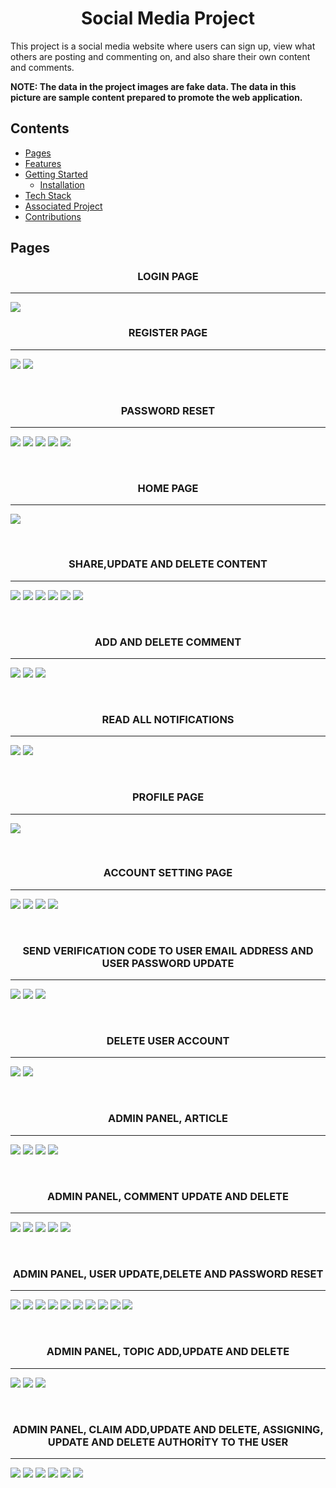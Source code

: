 <h1 align="center">Social Media Project</h1>

This project is a social media website where users can sign up, view what others are posting and commenting on, and also share their own content and comments.

**NOTE: The data in the project images are fake data. The data in this picture are sample content prepared to promote the web application.**

## Contents
- [Pages](#pages)
- [Features](#features)
- [Getting Started](#getting-started)
  * [Installation](#installation)
- [Tech Stack](#tech-stack)
- [Associated Project](#associated-project)
- [Contributions](#contributions)

## Pages

  <h3 align="center">LOGIN PAGE</h3>
  
  ---   
  
![](https://github.com/IbrahimDmrck/SocialMedialProject/assets/78981654/46cb0965-54e0-4fc5-bc6a-acc9fe7fa097)
<br>

  <h3 align="center">REGISTER PAGE</h3>
  
  ---   
  
![](https://github.com/IbrahimDmrck/SocialMedialProject/assets/78981654/d10ef96f-c187-4609-aee6-af4b114ae095)
![](https://github.com/IbrahimDmrck/SocialMedialProject/assets/78981654/e1493734-2ca4-40a9-8404-665e78dab2ab)

<br>

  <h3 align="center">PASSWORD RESET</h3>
  
  ---   
  
![](https://github.com/IbrahimDmrck/SocialMedialProject/assets/78981654/7959b619-f4b4-420a-b4a5-41898b2cb510)
![](https://github.com/IbrahimDmrck/SocialMedialProject/assets/78981654/c1121537-3ceb-4718-9603-13106c925b60)
![](https://github.com/IbrahimDmrck/SocialMedialProject/assets/78981654/30fca0b6-426d-4009-87ce-15ab73a3ba15)
![](https://github.com/IbrahimDmrck/SocialMedialProject/assets/78981654/0ff634b2-c870-46a1-add6-c75913628b21)
![](https://github.com/IbrahimDmrck/SocialMedialProject/assets/78981654/e2c93e0d-a0f2-4d6e-88da-82d4f3527bf0)


<br>

  <h3 align="center">HOME PAGE</h3>
  
  ---   
  
![](https://github.com/IbrahimDmrck/SocialMedialProject/assets/78981654/c59dc23b-9f19-4cd6-bf7d-f564153db509)

<br>

  <h3 align="center">SHARE,UPDATE AND DELETE CONTENT</h3>
  
  ---   

![](https://github.com/IbrahimDmrck/SocialMedialProject/assets/78981654/c47df899-03c9-4ac6-b7a1-0047c02864b3)
![](https://github.com/IbrahimDmrck/SocialMedialProject/assets/78981654/d1c592d4-9aba-427d-881f-64cbb1392449)
![](https://github.com/IbrahimDmrck/SocialMedialProject/assets/78981654/e1efb171-2f4a-469d-8cb7-112517aed652)
![](https://github.com/IbrahimDmrck/SocialMedialProject/assets/78981654/8aecde0c-152e-42dd-bf28-bdee32d48a61)
![](https://github.com/IbrahimDmrck/SocialMedialProject/assets/78981654/6431b3a1-d0f1-41e0-8bab-5d08010b80e5)
![](https://github.com/IbrahimDmrck/SocialMedialProject/assets/78981654/1d200dad-c055-4005-a309-e2caf4ad4cce)

<br>

 <h3 align="center">ADD AND DELETE COMMENT</h3>
  
  ---   

![](https://github.com/IbrahimDmrck/SocialMedialProject/assets/78981654/2ea9a93a-64f1-42f4-80fd-012741f1f6ca)
![](https://github.com/IbrahimDmrck/SocialMedialProject/assets/78981654/a7d14fea-30dd-44c5-9cd9-787f3aaf595c)
![](https://github.com/IbrahimDmrck/SocialMedialProject/assets/78981654/dd0df3c9-95a1-45cc-95b0-5d7896ddb815)


<br>

 <h3 align="center">READ ALL NOTIFICATIONS</h3>
  
  ---   

![](https://github.com/IbrahimDmrck/SocialMedialProject/assets/78981654/54e7c2be-ac8a-409d-9dda-fcaac69b3487)
![](https://github.com/IbrahimDmrck/SocialMedialProject/assets/78981654/d489c8db-1353-4e34-826b-0e4dcb5fce92)

<br>

 <h3 align="center">PROFILE PAGE</h3>
  
  ---   

![](https://github.com/IbrahimDmrck/SocialMedialProject/assets/78981654/d2a56d54-88a7-45c5-9afb-12037abc2102)

<br>

 <h3 align="center">ACCOUNT SETTING PAGE</h3>
  
  ---   
  
![](https://github.com/IbrahimDmrck/SocialMedialProject/assets/78981654/eb9e254f-74b7-4fad-b1f5-68d9b3e65eef)
![](https://github.com/IbrahimDmrck/SocialMedialProject/assets/78981654/9d0c98d8-6ddf-44c2-987e-f2011c9e44dc)
![](https://github.com/IbrahimDmrck/SocialMedialProject/assets/78981654/edb3bb8e-d2f8-41e7-b80f-5702abec46e1)
![](https://github.com/IbrahimDmrck/SocialMedialProject/assets/78981654/f337a5af-b46a-4401-ac97-8cf9095659c9)


<br>

 <h3 align="center">SEND VERIFICATION CODE TO USER EMAIL ADDRESS AND USER PASSWORD UPDATE</h3>
  
  ---   

![](https://github.com/IbrahimDmrck/SocialMedialProject/assets/78981654/f8a2f6d0-5dfc-40e8-b9cc-73740ad06274)
![](https://github.com/IbrahimDmrck/SocialMedialProject/assets/78981654/c4281ce8-f287-4f69-9e2f-c816205c8ce3)
![](https://github.com/IbrahimDmrck/SocialMedialProject/assets/78981654/d9eea0c0-7e87-49fb-8dd9-360bc70253eb)

<br>

 <h3 align="center">DELETE USER ACCOUNT</h3>
  
  ---   

![](https://github.com/IbrahimDmrck/SocialMedialProject/assets/78981654/841e8eea-d88b-47c1-b9b1-1f36e9fda9a9)
![](https://github.com/IbrahimDmrck/SocialMedialProject/assets/78981654/e6897635-c93c-4615-97d3-e35f4daa0e97)

<br>

 <h3 align="center">ADMIN PANEL, ARTICLE</h3>
  
  ---   

![](https://github.com/IbrahimDmrck/SocialMedialProject/assets/78981654/80f2ebc4-3c5a-4aa9-a2c9-af7403814da5)
![](https://github.com/IbrahimDmrck/SocialMedialProject/assets/78981654/4f0d48a9-10e1-47d4-a68d-27422f35ffb2)
![](https://github.com/IbrahimDmrck/SocialMedialProject/assets/78981654/97fd790c-95a8-4cc4-8c3a-f588da6d3ff9)
![](https://github.com/IbrahimDmrck/SocialMedialProject/assets/78981654/fbb24494-2cc0-4499-83db-4e8e553668ed)

<br>

 <h3 align="center">ADMIN PANEL, COMMENT UPDATE AND DELETE</h3>
  
  ---   
![](https://github.com/IbrahimDmrck/SocialMedialProject/assets/78981654/837392a2-98ad-4e33-9b62-8f149a673646)
![](https://github.com/IbrahimDmrck/SocialMedialProject/assets/78981654/02c40245-f5ff-44b6-8554-3b12df14a794)
![](https://github.com/IbrahimDmrck/SocialMedialProject/assets/78981654/f35f417b-ed87-43ba-a3ef-3e75ee16ac64)
![](https://github.com/IbrahimDmrck/SocialMedialProject/assets/78981654/7e6a53a5-ff06-4a3c-a4fc-99a7cb52695f)
![](https://github.com/IbrahimDmrck/SocialMedialProject/assets/78981654/400d868c-5310-4aa9-b82c-878720f29ea5)

<br>

 <h3 align="center">ADMIN PANEL, USER UPDATE,DELETE AND PASSWORD RESET</h3>
  
  ---   

![](https://github.com/IbrahimDmrck/SocialMedialProject/assets/78981654/e60c8245-750b-4902-a9ec-535780f08ec7)
![](https://github.com/IbrahimDmrck/SocialMedialProject/assets/78981654/b6a88a43-468e-40d5-9bee-cf11467b4d17)
![](https://github.com/IbrahimDmrck/SocialMedialProject/assets/78981654/631ffcc5-c7d7-4be8-b2b6-0b11cbff88cd)
![](https://github.com/IbrahimDmrck/SocialMedialProject/assets/78981654/55c60d43-8ec9-4d28-97e9-e15b7e45158e)
![](https://github.com/IbrahimDmrck/SocialMedialProject/assets/78981654/60dacf51-052d-47e5-8475-1c07dc252de7)
![](https://github.com/IbrahimDmrck/SocialMedialProject/assets/78981654/c96bb300-50e7-4c43-ad42-35bc91fbdff9)
![](https://github.com/IbrahimDmrck/SocialMedialProject/assets/78981654/7084711d-2c97-41fd-8ad9-1d3aed7556cb)
![](https://github.com/IbrahimDmrck/SocialMedialProject/assets/78981654/dd27b1f3-5349-49df-8a26-db8566ee9ebb)
![](https://github.com/IbrahimDmrck/SocialMedialProject/assets/78981654/c0b4345a-7d02-4a80-bc79-0ce937103103)
![](https://github.com/IbrahimDmrck/SocialMedialProject/assets/78981654/6404ceb0-6eae-4828-8e91-c46c80c9c871)

<br>

 <h3 align="center">ADMIN PANEL, TOPIC ADD,UPDATE AND DELETE</h3>
  
  ---   

![](https://github.com/IbrahimDmrck/SocialMedialProject/assets/78981654/45305dd6-d9f2-4dc8-88a1-d474ddb09a6e)
![](https://github.com/IbrahimDmrck/SocialMedialProject/assets/78981654/f2837c77-0702-4eea-8f0b-04945184304a)
![](https://github.com/IbrahimDmrck/SocialMedialProject/assets/78981654/02c55742-3fb8-4071-9d5b-c9a5a08f8f6d)

<br>

 <h3 align="center">ADMIN PANEL, CLAIM ADD,UPDATE AND DELETE, ASSIGNING, UPDATE AND DELETE AUTHORİTY TO THE USER </h3>
  
  ---   

![](https://github.com/IbrahimDmrck/SocialMedialProject/assets/78981654/c5d88e36-09cf-427c-af57-940e9fa5fc3f)
![](https://github.com/IbrahimDmrck/SocialMedialProject/assets/78981654/f45ce0cf-a827-4db9-86fe-10da6a78d344)
![](https://github.com/IbrahimDmrck/SocialMedialProject/assets/78981654/83b6086d-86d3-474b-b6fc-5168192fbd85)
![](https://github.com/IbrahimDmrck/SocialMedialProject/assets/78981654/ac19fae2-a198-4abc-ab3d-6803e393af8d)
![](https://github.com/IbrahimDmrck/SocialMedialProject/assets/78981654/c9cd336e-fc81-490e-8194-87524cc54ebf)
![](https://github.com/IbrahimDmrck/SocialMedialProject/assets/78981654/c7670d68-4ddf-4dfd-81d3-7f6583c9714c)


<br>

